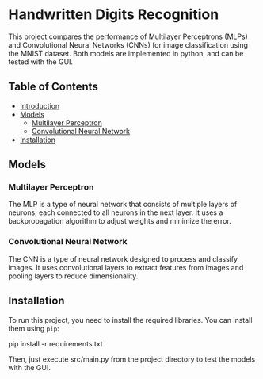 # Handwritten Digits Recognition
This project compares the performance of Multilayer Perceptrons (MLPs) and Convolutional Neural Networks (CNNs) for image classification using the MNIST dataset.
Both models are implemented in python, and can be tested with the GUI.

## Table of Contents
- [Introduction](#introduction)
- [Models](#models)
  - [Multilayer Perceptron](#multilayer-perceptron)
  - [Convolutional Neural Network](#convolutional-neural-network)
- [Installation](#installation)

## Models

### Multilayer Perceptron
The MLP is a type of neural network that consists of multiple layers of neurons, each connected to all neurons in the next layer. It uses a backpropagation algorithm to adjust weights and minimize the error.

### Convolutional Neural Network
The CNN is a type of neural network designed to process and classify images. It uses convolutional layers to extract features from images and pooling layers to reduce dimensionality.

## Installation
To run this project, you need to install the required libraries. You can install them using `pip`:

pip install -r requirements.txt

Then, just execute src/main.py from the project directory to test the models with the GUI.
